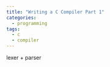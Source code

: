 ```yaml
---
title: "Writing a C Compiler Part 1"
categories:
  - programming
tags:
  - c
  - compiler
---
```


lexer + parser
